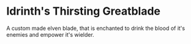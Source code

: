 # Idrinth's Thirsting Greatblade
A custom made elven blade, that is enchanted to drink the blood of it's enemies and empower it's wielder.
